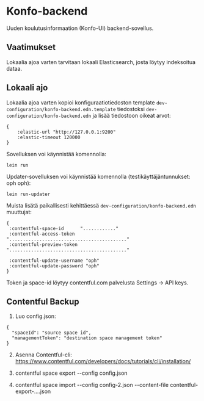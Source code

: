 # Konfo-backend

Uuden koulutusinformaation (Konfo-UI) backend-sovellus.

## Vaatimukset

Lokaalia ajoa varten tarvitaan lokaali Elasticsearch, josta löytyy indeksoitua dataa.

## Lokaali ajo

Lokaalia ajoa varten kopioi konfiguraatiotiedoston template `dev-configuration/konfo-backend.edn.template`
tiedostoksi `dev-configuration/konfo-backend.edn` ja lisää tiedostoon oikeat arvot:

```
{
    :elastic-url "http://127.0.0.1:9200"
    :elastic-timeout 120000
}
```

Sovelluksen voi käynnistää komennolla:

`lein run`

Updater-sovelluksen voi käynnistää komennolla (testikäyttäjäntunnukset: oph oph):

`lein run-updater`

Muista lisätä paikallisesti kehittäessä `dev-configuration/konfo-backend.edn` muuttujat:
```
{
 :contentful-space-id      "............"
 :contentful-access-token  "..........................................."
 :contentful-preview-token "..........................................."

 :contentful-update-username "oph"
 :contentful-update-password "oph"
}
```
Token ja space-id löytyy contentful.com palvelusta Settings -> API keys.

## Contentful Backup

1. Luo config.json:
```
{
  "spaceId": "source space id",
  "managementToken": "destination space management token"
}
```

2. Asenna Contentful-cli: https://www.contentful.com/developers/docs/tutorials/cli/installation/

3. contentful space export --config config.json
4. contentful space import --config config-2.json --content-file contentful-export-....json
